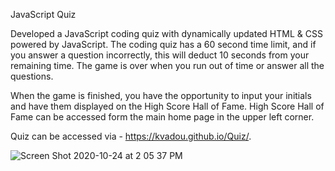 JavaScript Quiz

Developed a JavaScript coding quiz with dynamically updated HTML & CSS powered by JavaScript.  The coding quiz has a 60 second time limit, and if you answer a question incorrectly, this will deduct 10 seconds from your remaining time.  The game is over when you run out of time or answer all the questions.

When the game is finished, you have the opportunity to input your initials and have them displayed on the High Score Hall of Fame.  High Score Hall of Fame can be accessed form the main home page in the upper left corner.

Quiz can be accessed via - https://kvadou.github.io/Quiz/.

![Screen Shot 2020-10-24 at 2 05 37 PM](https://user-images.githubusercontent.com/15655389/97091519-0126d580-1602-11eb-85d5-6fa994dd1ff7.png)
